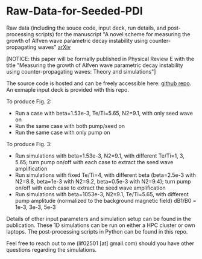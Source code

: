 # Raw-Data-for-Seeded-PDI
Raw data (including the souce code, input deck, run details, and post-processing scripts) for the manuscript "A novel scheme for measuring the growth of Alfven wave parametric decay instability using counter-propagating waves" [arXiv](https://arxiv.org/abs/2507.13590)

[NOTICE: this paper will be formally published in Physical Review E with the title "Measuring the growth of Alfven wave parametric decay instability using counter-propagating waves: Theory and simulations"]

The source code is hosted and can be freely accessible here: [github repo](https://github.com/fyli16/Hybrid-Kinetic-Fluid-3D-Plasma-Code/tree/RMF-antenna). An exmaple input deck is provided with this repo.

To produce Fig. 2:
- Run a case with beta=1.53e-3, Te/Ti=5.65, N2=9.1, with only seed wave on
- Run the same case with both pump/seed on
- Run the same case with only pump on

To produce Fig. 3:
- Run simulations with beta=1.53e-3, N2=9.1, with different Te/Ti=1, 3, 5.65; turn pump on/off with each case to extract the seed wave amplification
- Run simulations with fixed Te/Ti=4, with different beta (beta=2.5e-3 with N2=8.8, beta=1e-3 with N2=9.2, beta=0.5e-3 with N2=9.4); turn pump on/off with each case to extract the seed wave amplification
- Run simulations with beta=1053e-3, N2=9.1, Te/Ti=5.65, with different pump amplitude (normalized to the background magnetic field) dB1/B0 = 1e-3, 3e-3, 5e-3

Details of other input parameters and simulation setup can be found in the publication. These 1D simulations can be run on either a HPC cluster or own laptops. The post-processing scripts in Python can be found in this repo. 

Feel free to reach out to me (lif02501 [at] gmail.com) should you have other questions regarding the simulations. 
